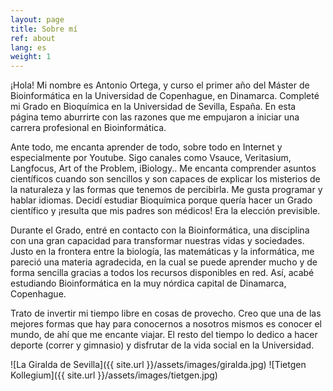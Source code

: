 ```yaml
---
layout: page
title: Sobre mí
ref: about
lang: es
weight: 1
---
```


¡Hola! Mi nombre es Antonio Ortega, y curso el primer año del Máster de Bioinformática en la Universidad de Copenhague, en Dinamarca. Completé mi Grado en Bioquímica en la Universidad de Sevilla, España. En esta página temo aburrirte con las razones que me empujaron a iniciar una carrera profesional en Bioinformática.

Ante todo, me encanta aprender de todo, sobre todo en Internet y especialmente por Youtube. Sigo canales como Vsauce, Veritasium, Langfocus, Art of the Problem, iBiology.. Me encanta comprender asuntos científicos cuando son sencillos y son capaces de explicar los misterios de la naturaleza y las formas que tenemos de percibirla. Me gusta programar y hablar idiomas. Decidí estudiar Bioquímica porque quería hacer un Grado científico y ¡resulta que mis padres son médicos! Era la elección previsible.

Durante el Grado, entré en contacto con la Bioinformática, una disciplina con una gran capacidad para transformar nuestras vidas y sociedades. Justo en la frontera entre la biología, las matemáticas y la informática, me pareció una materia agradecida, en la cual se puede aprender mucho y de forma sencilla gracias a todos los recursos disponibles en red. Así, acabé estudiando Bioinformática en la muy nórdica capital de Dinamarca, Copenhague.

Trato de invertir mi tiempo libre en cosas de provecho. Creo que una de las mejores formas que hay para conocernos a nosotros mismos es conocer el mundo, de ahí que me encante viajar. El resto del tiempo lo dedico a hacer deporte (correr y gimnasio) y disfrutar de la vida social en la Universidad.

![La Giralda de Sevilla]({{ site.url }}/assets/images/giralda.jpg)
![Tietgen Kollegium]({{ site.url }}/assets/images/tietgen.jpg)
